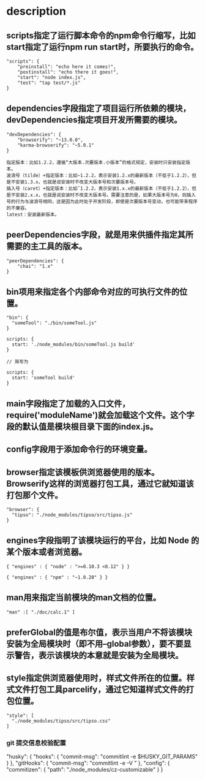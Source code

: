 # description


## scripts指定了运行脚本命令的npm命令行缩写，比如start指定了运行npm run start时，所要执行的命令。
```
"scripts": {
    "preinstall": "echo here it comes!",
    "postinstall": "echo there it goes!",
    "start": "node index.js",
    "test": "tap test/*.js"
}
```

## dependencies字段指定了项目运行所依赖的模块，devDependencies指定项目开发所需要的模块。

```
"devDependencies": {
    "browserify": "~13.0.0",
    "karma-browserify": "~5.0.1"
}

指定版本：比如1.2.2，遵循“大版本.次要版本.小版本”的格式规定，安装时只安装指定版本。
波浪号（tilde）+指定版本：比如~1.2.2，表示安装1.2.x的最新版本（不低于1.2.2），但是不安装1.3.x，也就是说安装时不改变大版本号和次要版本号。
插入号（caret）+指定版本：比如ˆ1.2.2，表示安装1.x.x的最新版本（不低于1.2.2），但是不安装2.x.x，也就是说安装时不改变大版本号。需要注意的是，如果大版本号为0，则插入号的行为与波浪号相同，这是因为此时处于开发阶段，即使是次要版本号变动，也可能带来程序的不兼容。
latest：安装最新版本。
```

## peerDependencies字段，就是用来供插件指定其所需要的主工具的版本。

```
"peerDependencies": {
    "chai": "1.x"
}
```

## bin项用来指定各个内部命令对应的可执行文件的位置。

```
"bin": {
  "someTool": "./bin/someTool.js"
}

scripts: {
  start: './node_modules/bin/someTool.js build'
}

// 简写为

scripts: {
  start: 'someTool build'
}
```

## main字段指定了加载的入口文件，require('moduleName')就会加载这个文件。这个字段的默认值是模块根目录下面的index.js。

## config字段用于添加命令行的环境变量。

## browser指定该模板供浏览器使用的版本。Browserify这样的浏览器打包工具，通过它就知道该打包那个文件。

```
"browser": {
  "tipso": "./node_modules/tipso/src/tipso.js"
}
```

## engines字段指明了该模块运行的平台，比如 Node 的某个版本或者浏览器。

```
{ "engines" : { "node" : ">=0.10.3 <0.12" } }

{ "engines" : { "npm" : "~1.0.20" } }

```
## man用来指定当前模块的man文档的位置。

```
"man" :[ "./doc/calc.1" ]
```

## preferGlobal的值是布尔值，表示当用户不将该模块安装为全局模块时（即不用–global参数），要不要显示警告，表示该模块的本意就是安装为全局模块。


## style指定供浏览器使用时，样式文件所在的位置。样式文件打包工具parcelify，通过它知道样式文件的打包位置。

```
"style": [
  "./node_modules/tipso/src/tipso.css"
]
```

### git 提交信息校验配置
"husky": {
    "hooks": {
      "commit-msg": "commitlint -e $HUSKY_GIT_PARAMS"
    }
  },
  "gitHooks": {
    "commit-msg": "commitlint -e -V "
  },
  "config": {
    "commitizen": {
      "path": "./node_modules/cz-customizable"
    }
  }
